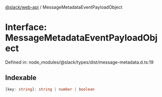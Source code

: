[@slack/web-api](../index.md) / MessageMetadataEventPayloadObject

# Interface: MessageMetadataEventPayloadObject

Defined in: node\_modules/@slack/types/dist/message-metadata.d.ts:19

## Indexable

```ts
[key: string]: string | number | boolean
```
